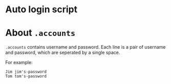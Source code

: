 # Auto login script

# About `.accounts`

`.accounts` contains username and password. Each line is a pair of username and password, which are seperated by a single space. 

For example:

```
Jim jim's-password
Tom tom's-password

```


